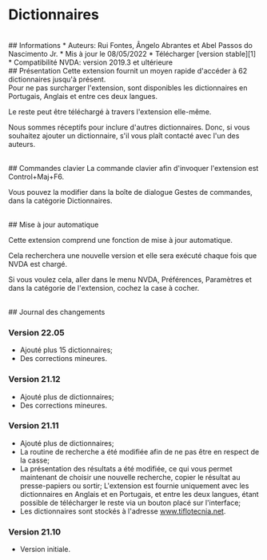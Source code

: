 # Dictionnaires

<br>
## Informations
* Auteurs: Rui Fontes, Ângelo Abrantes et Abel Passos do Nascimento Jr.
* Mis à jour le 08/05/2022
* Télécharger [version stable][1]
* Compatibilité NVDA: version 2019.3 et ultérieure

<br>
## Présentation
Cette extension fournit un moyen rapide d'accéder à 62 dictionnaires jusqu'à présent.
<br>
Pour ne pas surcharger l'extension, sont disponibles les dictionnaires en Portugais, Anglais et entre ces deux langues.

Le reste peut être téléchargé à travers l'extension elle-même.

Nous sommes réceptifs pour inclure d'autres dictionnaires. Donc, si vous souhaitez ajouter un dictionnaire, s'il vous plaît contacté avec l'un des auteurs.

<br>
## Commandes clavier
La commande clavier afin d'invoquer l'extension est Control+Maj+F6.

Vous pouvez la modifier dans la boîte de dialogue Gestes de commandes, dans la catégorie Dictionnaires.

<br>
## Mise à jour automatique

Cette extension comprend une fonction de mise à jour automatique.

Cela recherchera une nouvelle version et elle sera exécuté chaque fois que NVDA est chargé.

Si vous voulez cela, aller dans le menu NVDA, Préférences, Paramètres et dans la catégorie de l'extension, cochez la case à cocher.

<br>
## Journal des changements

### Version 22.05
* Ajouté plus 15 dictionnaires;
* Des corrections mineures.

### Version 21.12
* Ajouté plus de dictionnaires;
* Des corrections mineures.

### Version 21.11
* Ajouté plus de dictionnaires;
* La routine de recherche a été modifiée afin de ne pas être en respect de la casse;
* La présentation des résultats a été modifiée, ce qui vous permet maintenant de choisir une nouvelle recherche, copier le résultat au presse-papiers ou sortir;
L'extension est fournie uniquement avec les dictionnaires en Anglais et en Portugais, et entre les deux langues, étant possible de télécharger le reste via un bouton placé sur l'interface;
* Les dictionnaires sont stockés à l'adresse www.tiflotecnia.net.

### Version 21.10
* Version initiale.

[1]: https://github.com/ruifontes/Dictionaries/releases/download/22.05/dictionaries-22.05.nvda-addon
